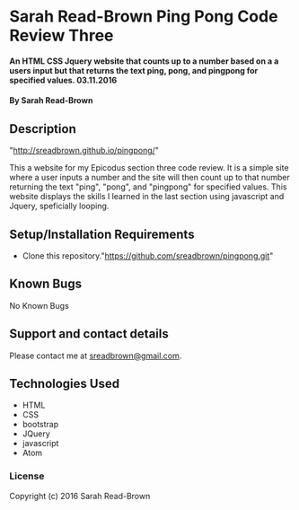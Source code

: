 # Sarah Read-Brown Ping Pong Code Review Three

#### An HTML CSS Jquery website that counts up to a number based on a a users input but that returns the text ping, pong, and pingpong for specified values. 03.11.2016

#### By Sarah Read-Brown

## Description

"http://sreadbrown.github.io/pingpong/"

This a website for my Epicodus section three code review. It is a simple site where a user inputs a number and the site will then count up to that number returning the text "ping", "pong", and "pingpong" for specified values. This website displays the skills I learned in the last section using javascript and Jquery, speficially looping.

## Setup/Installation Requirements

* Clone this repository."https://github.com/sreadbrown/pingpong.git"

## Known Bugs
No Known Bugs

## Support and contact details

Please contact me at sreadbrown@gmail.com.

## Technologies Used

* HTML
* CSS
* bootstrap
* JQuery
* javascript
* Atom

### License

Copyright (c) 2016 Sarah Read-Brown
